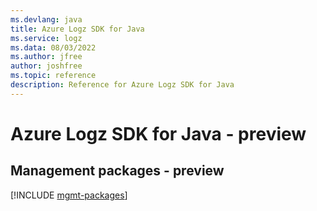 ```yaml
---
ms.devlang: java
title: Azure Logz SDK for Java
ms.service: logz
ms.data: 08/03/2022
ms.author: jfree
author: joshfree
ms.topic: reference
description: Reference for Azure Logz SDK for Java
---
```

# Azure Logz SDK for Java - preview

## Management packages - preview
[!INCLUDE [mgmt-packages](logz-mgmt-index.md)]